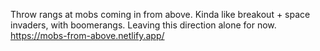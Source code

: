Throw rangs at mobs coming in from above. Kinda like breakout + space invaders, with boomerangs. Leaving this direction alone for now. https://mobs-from-above.netlify.app/
